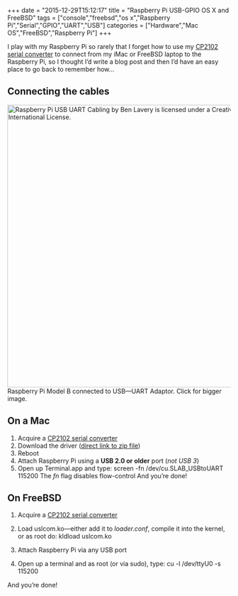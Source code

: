 +++
date = "2015-12-29T15:12:17"
title = "Raspberry Pi USB-GPIO OS X and FreeBSD"
tags = ["console","freebsd","os x","Raspberry Pi","Serial","GPIO","UART","USB"]
categories = ["Hardware","Mac OS","FreeBSD","Raspberry Pi"]
+++

I play with my Raspberry Pi so rarely that I forget how to use my [CP2102 serial converter][1] to connect from my iMac or FreeBSD laptop to the Raspberry Pi, so I thought I’d write a blog post and then I’d have an easy place to go back to remember how... 


## Connecting the cables


[<img src="/wp-content/uploads/2015/12/Raspberry-Pi-USB-UART-Cabling-768x699.png" width="700" height="637" alt="Raspberry Pi USB UART Cabling by Ben Lavery is licensed under a Creative Commons Attribution 4.0 International License." class="wp-image-1573 size-medium_large" />][2] Raspberry Pi Model B connected to USB—UART Adaptor. Click for bigger image.


## On a Mac



1. Acquire a [CP2102 serial converter][3]
2. Download the driver ([direct link to zip file][4])
3. Reboot
4. Attach Raspberry Pi using a **USB 2.0 or older** port (_not USB 3_)
5. Open up Terminal.app and type: 
	screen -fn /dev/cu.SLAB_USBtoUART 115200 
The _fn_ flag disables flow-control 
And you’re done! 


## On FreeBSD



1. Acquire a [CP2102 serial converter][5]
2. Load uslcom.ko—either add it to _loader.conf_, compile it into the kernel, or as root do: 
	kldload uslcom.ko
 

3. Attach Raspberry Pi via any USB port
4. Open up a terminal and as root (or via sudo), type: 
	cu -l /dev/ttyU0 -s 115200
 
 
And you’re done!

  [1]: http://www.amazon.co.uk/gp/product/B00AFRXKFU
  [2]: /wp-content/uploads/2015/12/Raspberry-Pi-USB-UART-Cabling.png
  [3]: http://www.amazon.co.uk/gp/product/B00AFRXKFU
  [4]: https://www.silabs.com/Support%20Documents/Software/Mac_OSX_VCP_Driver.zip
  [5]: http://www.amazon.co.uk/gp/product/B00AFRXKFU

